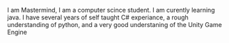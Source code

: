 I am Mastermind, I am a computer scince student.
I am curently learning java.
I have several years of self taught C# experiance,
a rough understanding of python, and a very good understaning of the Unity Game Engine 
